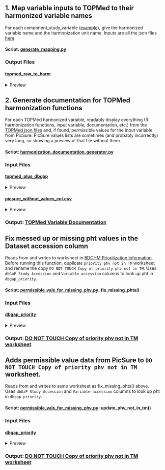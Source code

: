 ## 1. Map variable inputs to TOPMed to their harmonized variable names

For each component_study_variable 
            ([example](https://github.com/UW-GAC/topmed-dcc-harmonized-phenotypes/blob/14960eb088d9057f3fcd04c65f609a31e0d981a1/harmonized-variable-documentation/inflammation/cd40_1.json#L24C8-L24C33)),
            give the harmonized variable name and the harmonization unit name.
            Inputs are all the json files [here](https://github.com/UW-GAC/topmed-dcc-harmonized-phenotypes/tree/master/harmonized-variable-documentation).

#### Script: [generate_mapping.py](resources/map-topmed-raw-to-harmonized/generate_mapping.py)




### Output Files

#### [topmed_raw_to_harm](./resources/map-topmed-raw-to-harmonized/raw-to-harmonized-topmed-vars.csv)

<details><summary>Preview</summary>

| harmonized     | harmonized_unit   | raw                                         |
|:---------------|:------------------|:--------------------------------------------|
| pad_incident_1 | FHS               | phs000007.v30.pht000309.v13.phv00036469.v12 |
| pad_incident_1 | FHS               | phs000007.v30.pht000309.v13.phv00036471.v12 |
| pad_incident_1 | FHS               | phs000007.v30.pht003099.v5.phv00177930.v5   |

</details>




## 2. Generate documentation for TOPMed harmonization functions

For each TOPMed harmonized variable, readably display everything
            (R harmonization functions, input variable, documentation, etc.)
            from the [TOPMed json files](https://github.com/UW-GAC/topmed-dcc-harmonized-phenotypes/tree/master/harmonized-variable-documentation)
            and, if found, permissible values for the input variable from PicSure.
            PicSure values lists are sometimes (and probably incorrectly) very long,
            so showing a preview of that file without them.

#### Script: [harmonization_documentation_generator.py](resources/human_readable_harmonized_variable_documentation/harmonization_documentation_generator.py)


### Input Files

#### [topmed_plus_dbgap](./resources/merged_TOPMed_harmonized_data_file/merged_variables.csv)

<details><summary>Preview</summary>


| Matched phv   | TOPMed Study   | TOPMed Harmonized Variable   | dbGap Variable Description   | dbGap Variable Name   | TOPMed Component ID                         | dbGap phs         | dbGap phv           | dbGap pht         | dbGap pht Name        | dbGap Study Name   |
|:--------------|:---------------|:-----------------------------|:-----------------------------|:----------------------|:--------------------------------------------|:------------------|:--------------------|:------------------|:----------------------|:-------------------|
| phv00036469   | FHS            | pad_incident_1               | Event Number                 | EVENT                 | phs000007.v30.pht000309.v13.phv00036469.v12 | phs000007.v33.p14 | phv00036469.v15.p14 | pht000309.v16.p14 | vr_soe_2020_a_1340s   | Framingham Cohort  |
| phv00036471   | FHS            | pad_incident_1               | Date of Event                | DATE                  | phs000007.v30.pht000309.v13.phv00036471.v12 | phs000007.v33.p14 | phv00036471.v15.p14 | pht000309.v16.p14 | vr_soe_2020_a_1340s   | Framingham Cohort  |
| phv00177930   | FHS            | pad_incident_1               | Age at Exam 1                | age1                  | phs000007.v30.pht003099.v5.phv00177930.v5   | phs000007.v33.p14 | phv00177930.v8.p14  | pht003099.v8.p14  | vr_dates_2019_a_1175s | Framingham Cohort  |


</details>


#### [picsure_without_values_col.csv](resources/copies_of_external_source_files/picsure_without_values_col.csv)

<details><summary>Preview</summary>


|   Unnamed: 0 | studyId   | dtId      | varId       | is_categorical   | is_continuous   | columnmeta_is_stigmatized   | columnmeta_name   | description             |   columnmeta_min | HPDS_PATH                                   | derived_group_id   | columnmeta_hpds_path                        | columnmeta_var_id   |   columnmeta_var_group_description | derived_var_description   | derived_variable_level_data   |   data_hierarchy |   derived_group_description |   columnmeta_max | columnmeta_description   | derived_study_id   | hashed_var_id                                                    | columnmeta_data_type   | derived_var_id   | columnmeta_study_id   | is_stigmatized   | derived_var_name   | derived_study_abv_name   | derived_study_description                             | columnmeta_var_group_id   | derived_group_name                    | columnmeta_HPDS_PATH                        |   min |   max |
|-------------:|:----------|:----------|:------------|:-----------------|:----------------|:----------------------------|:------------------|:------------------------|-----------------:|:--------------------------------------------|:-------------------|:--------------------------------------------|:--------------------|-----------------------------------:|:--------------------------|:------------------------------|-----------------:|----------------------------:|-----------------:|:-------------------------|:-------------------|:-----------------------------------------------------------------|:-----------------------|:-----------------|:----------------------|:-----------------|:-------------------|:-------------------------|:------------------------------------------------------|:--------------------------|:--------------------------------------|:--------------------------------------------|------:|------:|
|            0 | phs000200 | pht001032 | phv00080443 | True             | False           | True                        | SAMPLE_ID         | WHI Sample ID           |              nan | \phs000200\pht001032\phv00080443\SAMPLE_ID\ | pht001032.v9       | \phs000200\pht001032\phv00080443\SAMPLE_ID\ | phv00080443         |                                nan | WHI Sample ID             | {}                            |              nan |                         nan |              nan | WHI Sample ID            | phs000200.v12      | 35882da5dfed18414dadd77e75250b0323cad4e48400f17797aadfba3d3ab9f4 | categorical            | phv00080443.v6   | phs000200             | True             | SAMPLE_ID          | WHI                      | Women's Health Initiative                             | pht001032                 | WHI_Sample                            | \phs000200\pht001032\phv00080443\SAMPLE_ID\ |   nan |   nan |
|            1 | phs000951 | pht005052 | phv00253405 | True             | False           | True                        | SAMPLE_ID         | De-identified Sample ID |              nan | \phs000951\pht005052\phv00253405\SAMPLE_ID\ | pht005052.v5       | \phs000951\pht005052\phv00253405\SAMPLE_ID\ | phv00253405         |                                nan | De-identified Sample ID   | {}                            |              nan |                         nan |              nan | De-identified Sample ID  | phs000951.v5       | f91882025da2463b164c3a539c379e501bc0f8b3f3ba9a83adf561107957bc4e | categorical            | phv00253405.v5   | phs000951             | True             | SAMPLE_ID          | COPDGENE                 | NHLBI TOPMed: Genetic Epidemiology of COPD (COPDGene) | pht005052                 | TOPMed_WGS_COPDGene_Sample_Attributes | \phs000951\pht005052\phv00253405\SAMPLE_ID\ |   nan |   nan |
|            2 | phs000951 | pht005051 | phv00253403 | True             | False           | True                        | SAMPLE_ID         | Sample ID               |              nan | \phs000951\pht005051\phv00253403\SAMPLE_ID\ | pht005051.v5       | \phs000951\pht005051\phv00253403\SAMPLE_ID\ | phv00253403         |                                nan | Sample ID                 | {}                            |              nan |                         nan |              nan | Sample ID                | phs000951.v5       | ee71a8cd9c98cd14a9267c5cc215155d6675af19f6c84ef5a8b567a0bfbf4a0e | categorical            | phv00253403.v5   | phs000951             | True             | SAMPLE_ID          | COPDGENE                 | NHLBI TOPMed: Genetic Epidemiology of COPD (COPDGene) | pht005051                 | TOPMed_WGS_COPDGene_Sample            | \phs000951\pht005051\phv00253403\SAMPLE_ID\ |   nan |   nan |


</details>







### Output: [TOPMed Variable Documentation](https://github.com/RTIInternational/NHLBI-BDC-DMC-HM/blob/main/resources/human_readable_harmonized_variable_documentation/generated_doc_pages/README.md)

## Fix messed up or missing pht values in the Dataset accession column

Reads from and writes to worksheet in
            [BDCHM Prioritization Information](https://docs.google.com/spreadsheets/d/1G-AIk2m4UCDfh1OvFID3bewQXqxExeKNNmVxaswLT8E/edit?gid=1927886785#gid=1927886785).
            Before running this function, duplicate `priority phv not in TM` worksheet and rename the copy
            `DO NOT TOUCH Copy of priority phv not in TM`.
            Uses `dbGaP Study Accession` and `Variable accession` columns to look up pht in `dbgap_priority`.

#### Script: [permissible_vals_for_missing_phv.py](resources/missing_phv/permissible_vals_for_missing_phv.py): fix_missing_phts()


### Input Files

#### [dbgap_priority](./resources/copies_of_external_source_files/dbgap_variables_priority_cohorts_V2.csv)

<details><summary>Preview</summary>


| Study             | FHS_Gen3_Omni2   | Variable description    | dbGaP Study Accession   | Variable accession   | Dataset accession   | Dataset name   |
|:------------------|:-----------------|:------------------------|:------------------------|:---------------------|:--------------------|:---------------|
| Framingham Cohort | MF4              | RELATIVE WEIGHT, EXAM 1 | phs000007.v33.p14       | phv00000479.v1.p14   | pht000009.v2.p14    | ex0_7s         |
| Framingham Cohort | MF5              | EDUCATION               | phs000007.v33.p14       | phv00000480.v1.p14   | pht000009.v2.p14    | ex0_7s         |
| Framingham Cohort | MF6              | COUNTRY OF BIRTH        | phs000007.v33.p14       | phv00000481.v1.p14   | pht000009.v2.p14    | ex0_7s         |


</details>







### Output: [DO NOT TOUCH Copy of priority phv not in TM worksheet](https://docs.google.com/spreadsheets/d/1G-AIk2m4UCDfh1OvFID3bewQXqxExeKNNmVxaswLT8E/edit?gid=1927886785)

## Adds permissible value data from PicSure to `DO NOT TOUCH Copy of priority phv not in TM` worksheet.

Reads from and writes to same worksheet as fix_missing_phts() above.
            Uses `dbGaP Study Accession` and `Variable accession` columns to look up pht in `dbgap_priority`.

#### Script: [permissible_vals_for_missing_phv.py](resources/missing_phv/permissible_vals_for_missing_phv.py): update_phv_not_in_tm()


### Input Files

#### [dbgap_priority](./resources/copies_of_external_source_files/dbgap_variables_priority_cohorts_V2.csv)

<details><summary>Preview</summary>


| Study             | FHS_Gen3_Omni2   | Variable description    | dbGaP Study Accession   | Variable accession   | Dataset accession   | Dataset name   |
|:------------------|:-----------------|:------------------------|:------------------------|:---------------------|:--------------------|:---------------|
| Framingham Cohort | MF4              | RELATIVE WEIGHT, EXAM 1 | phs000007.v33.p14       | phv00000479.v1.p14   | pht000009.v2.p14    | ex0_7s         |
| Framingham Cohort | MF5              | EDUCATION               | phs000007.v33.p14       | phv00000480.v1.p14   | pht000009.v2.p14    | ex0_7s         |
| Framingham Cohort | MF6              | COUNTRY OF BIRTH        | phs000007.v33.p14       | phv00000481.v1.p14   | pht000009.v2.p14    | ex0_7s         |


</details>







### Output: [DO NOT TOUCH Copy of priority phv not in TM worksheet](https://docs.google.com/spreadsheets/d/1G-AIk2m4UCDfh1OvFID3bewQXqxExeKNNmVxaswLT8E/edit?gid=1927886785)

